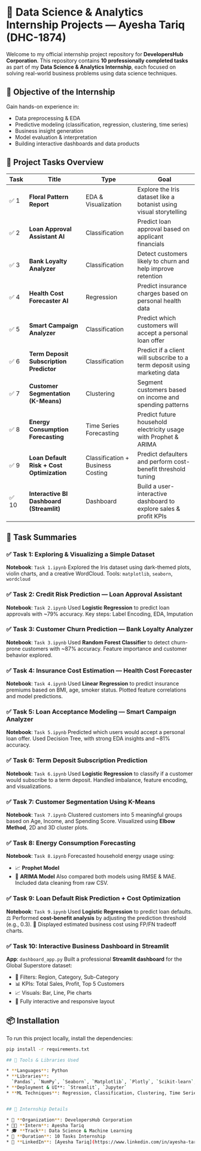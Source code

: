 # 🌟 Data Science & Analytics Internship Projects — Ayesha Tariq (DHC-1874)

Welcome to my official internship project repository for **DevelopersHub Corporation**.
This repository contains **10 professionally completed tasks** as part of my **Data Science & Analytics Internship**, each focused on solving real-world business problems using data science techniques.



## 🧠 Objective of the Internship

Gain hands-on experience in:

* Data preprocessing & EDA
* Predictive modeling (classification, regression, clustering, time series)
* Business insight generation
* Model evaluation & interpretation
* Building interactive dashboards and data products



## 📁 Project Tasks Overview

| Task | Title                                     | Type                              | Goal                                                                      |
| ---- | ----------------------------------------- | --------------------------------- | ------------------------------------------------------------------------- |
| ✅ 1  | **Floral Pattern Report**                 | EDA & Visualization               | Explore the Iris dataset like a botanist using visual storytelling        |
| ✅ 2  | **Loan Approval Assistant AI**            | Classification                    | Predict loan approval based on applicant financials                       |
| ✅ 3  | **Bank Loyalty Analyzer**                 | Classification                    | Detect customers likely to churn and help improve retention               |
| ✅ 4  | **Health Cost Forecaster AI**             | Regression                        | Predict insurance charges based on personal health data                   |
| ✅ 5  | **Smart Campaign Analyzer**               | Classification                    | Predict which customers will accept a personal loan offer                 |
| ✅ 6  | **Term Deposit Subscription Predictor**   | Classification                    | Predict if a client will subscribe to a term deposit using marketing data |
| ✅ 7  | **Customer Segmentation (K-Means)**       | Clustering                        | Segment customers based on income and spending patterns                   |
| ✅ 8  | **Energy Consumption Forecasting**        | Time Series Forecasting           | Predict future household electricity usage with Prophet & ARIMA           |
| ✅ 9  | **Loan Default Risk + Cost Optimization** | Classification + Business Costing | Predict defaulters and perform cost-benefit threshold tuning              |
| ✅ 10 | **Interactive BI Dashboard (Streamlit)**  | Dashboard                         | Build a user-interactive dashboard to explore sales & profit KPIs         |



## 📌 Task Summaries

### ✅ Task 1: Exploring & Visualizing a Simple Dataset

**Notebook**: `Task 1.ipynb`
Explored the Iris dataset using dark-themed plots, violin charts, and a creative WordCloud.
Tools: `matplotlib`, `seaborn`, `wordcloud`



### ✅ Task 2: Credit Risk Prediction — Loan Approval Assistant

**Notebook**: `Task 2.ipynb`
Used **Logistic Regression** to predict loan approvals with \~79% accuracy.
Key steps: Label Encoding, EDA, Imputation



### ✅ Task 3: Customer Churn Prediction — Bank Loyalty Analyzer

**Notebook**: `Task 3.ipynb`
Used **Random Forest Classifier** to detect churn-prone customers with \~87% accuracy.
Feature importance and customer behavior explored.



### ✅ Task 4: Insurance Cost Estimation — Health Cost Forecaster

**Notebook**: `Task 4.ipynb`
Used **Linear Regression** to predict insurance premiums based on BMI, age, smoker status.
Plotted feature correlations and model predictions.


### ✅ Task 5: Loan Acceptance Modeling — Smart Campaign Analyzer

**Notebook**: `Task 5.ipynb`
Predicted which users would accept a personal loan offer.
Used Decision Tree, with strong EDA insights and \~81% accuracy.



### ✅ Task 6: Term Deposit Subscription Prediction

**Notebook**: `Task 6.ipynb`
Used **Logistic Regression** to classify if a customer would subscribe to a term deposit.
Handled imbalance, feature encoding, and visualizations.


### ✅ Task 7: Customer Segmentation Using K-Means

**Notebook**: `Task 7.ipynb`
Clustered customers into 5 meaningful groups based on Age, Income, and Spending Score.
Visualized using **Elbow Method**, 2D and 3D cluster plots.



### ✅ Task 8: Energy Consumption Forecasting

**Notebook**: `Task 8.ipynb`
Forecasted household energy usage using:

* 📈 **Prophet Model**
* 🔁 **ARIMA Model**
  Also compared both models using RMSE & MAE. Included data cleaning from raw CSV.



### ✅ Task 9: Loan Default Risk Prediction + Cost Optimization

**Notebook**: `Task 9.ipynb`
Used **Logistic Regression** to predict loan defaults.
⚖️ Performed **cost-benefit analysis** by adjusting the prediction threshold (e.g., 0.3).
🧮 Displayed estimated business cost using FP/FN tradeoff charts.



### ✅ Task 10: Interactive Business Dashboard in Streamlit

**App**: `dashboard_app.py`
Built a professional **Streamlit dashboard** for the Global Superstore dataset:

* 📍 Filters: Region, Category, Sub-Category
* 📊 KPIs: Total Sales, Profit, Top 5 Customers
* 📈 Visuals: Bar, Line, Pie charts
* 🚀 Fully interactive and responsive layout


## 📦 Installation

To run this project locally, install the dependencies:

```bash
pip install -r requirements.txt

## 🧰 Tools & Libraries Used

* **Languages**: Python
* **Libraries**:
  `Pandas`, `NumPy`, `Seaborn`, `Matplotlib`, `Plotly`, `Scikit-learn`, `Statsmodels`, `Prophet`
* **Deployment & UI**: `Streamlit`, `Jupyter`
* **ML Techniques**: Regression, Classification, Clustering, Time Series Forecasting


## 🧾 Internship Details

* 🏢 **Organization**: DevelopersHub Corporation
* 🧑‍💻 **Intern**: Ayesha Tariq
* 🎓 **Track**: Data Science & Machine Learning
* 📅 **Duration**: 10 Tasks Internship
* 🔗 **LinkedIn**: [Ayesha Tariq](https://www.linkedin.com/in/ayesha-tariq-thedatascientist/)
